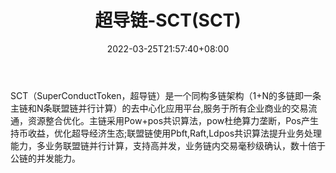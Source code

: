 ﻿---
weight: 
title: "超导链-SCT(SCT)"
description: "SCT（SuperConductToken，超导链）是一个同构多链架构（1+N的多链即一条主链和N条联盟链并行计算）的去中心化应用平台,服务于所有企业商业的交易流通，资源整合优化"
date: 2022-03-25T21:57:40+08:00
lastmod: 2022-03-25T16:45:40+08:00
draft: false
authors: ["Metabd"]
featuredImage: "chaodaolian-sctsct.webp"
link: ""
tags: ["数字代币","超导链-SCT(SCT)"]
categories: ["navigation"]
navigation: ["数字代币"]
lightgallery: true
toc: true
pinned: false
recommend: false
recommend1: false
---
SCT（SuperConductToken，超导链）是一个同构多链架构（1+N的多链即一条主链和N条联盟链并行计算）的去中心化应用平台,服务于所有企业商业的交易流通，资源整合优化。主链采用Pow+pos共识算法，pow杜绝算力垄断，Pos产生持币收益，优化超导经济生态;联盟链使用Pbft,Raft,Ldpos共识算法提升业务处理能力，多业务联盟链并行计算，支持高并发，业务链内交易毫秒级确认，数十倍于公链的并发能力。
